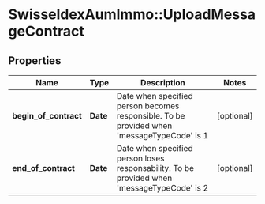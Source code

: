 # SwisseldexAumImmo::UploadMessageContract

## Properties
Name | Type | Description | Notes
------------ | ------------- | ------------- | -------------
**begin_of_contract** | **Date** | Date when specified person becomes responsible. To be provided when &#x27;messageTypeCode&#x27; is 1 | [optional] 
**end_of_contract** | **Date** | Date when specified person loses responsability. To be provided when &#x27;messageTypeCode&#x27; is 2 | [optional] 

